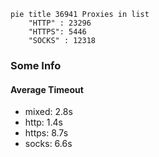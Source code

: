 
```mermaid
pie title 36941 Proxies in list
    "HTTP" : 23296
    "HTTPS": 5446
    "SOCKS" : 12318
```

### Some Info
#### Average Timeout

- mixed: 2.8s
- http: 1.4s
- https: 8.7s
- socks: 6.6s